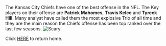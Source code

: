The Kansas City Chiefs have one of the best offense in the NFL. The Key players on their offense are **Patrick Mahomes**, **Travis Kelce** and **Tyreek Hill**. Many analyst have called them the most explosive Trio of all time and they are the main reason the Chiefs offense has been top ranked over the last few seasons.
![Scary](https://clutchpoints.com/wp-content/uploads/2021/11/Kansas-City-Chiefs-4-bold-predictions-for-Week-9-vs.jpeg)





























  Click [HERE](https://github.com/GGodsey45/MIDTERM/blob/4e50cd8dc747d4ffdb3eeba296073faab61539dc/AFCWEST.md) to return home.
